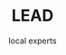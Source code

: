 ---
title: LEAD
subtitle: local experts
thumbnail: assets/img/tools/workshop.jpg
link: https://lead.asknet.community/
---